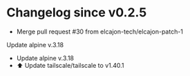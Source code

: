 # Changelog since v0.2.5
- Merge pull request #30 from elcajon-tech/elcajon-patch-1

Update alpine v.3.18 
- Update alpine v.3.18 
- ⬆️ Update tailscale/tailscale to v1.40.1 
